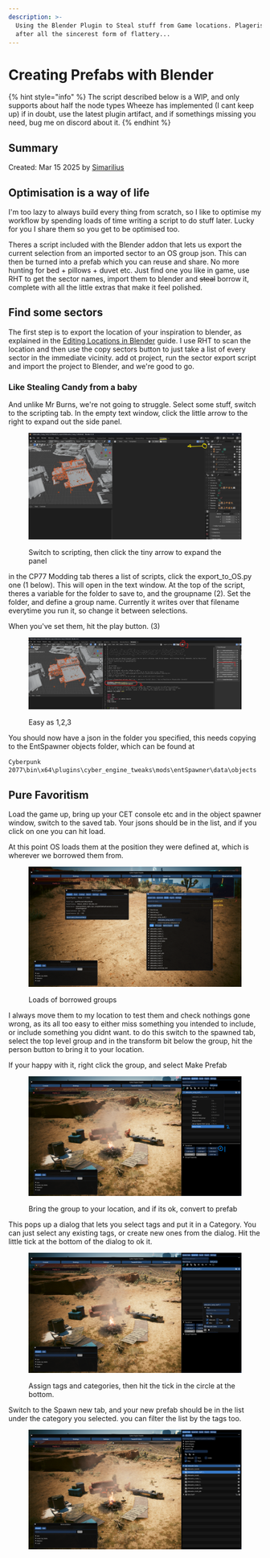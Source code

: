 ```yaml
---
description: >-
  Using the Blender Plugin to Steal stuff from Game locations. Plagerism is
  after all the sincerest form of flattery...
---
```


# Creating Prefabs with Blender

{% hint style="info" %}
The script described below is a WIP, and only supports about half the node types Wheeze has implemented (I cant keep up) if in doubt, use the latest plugin artifact, and if somethings missing you need, bug me on discord about it.
{% endhint %}

## Summary

Created: Mar 15 2025 by  [Simarilius](https://app.gitbook.com/u/G2MqNkfgTlQ1R3G4B5s6WefLjdy2 "mention")

## Optimisation is a way of life

I'm too lazy to always build every thing from scratch, so I like to optimise my workflow by spending loads of time writing a script to do stuff later. Lucky for you I share them so you get to be optimised too.

Theres a script included with the Blender addon that lets us export the current selection from an imported sector to an OS group json. This can then be turned into a prefab which you can reuse and share. No more hunting for bed + pillows + duvet etc. Just find one you like in game, use RHT to get the sector names, import them to blender and ~~steal~~  borrow it, complete with all the little extras that make it feel polished.

## Find some sectors

The first step is to export the location of your inspiration to blender, as explained in the [Editing Locations in Blender](../../miscellaneous/editing-locations-in-blender.md) guide. I use RHT to scan the location and then use the copy sectors button to just take a list of every sector in the immediate vicinity. add ot project, run the sector export script and import the project to Blender, and we're good to go.&#x20;

### Like Stealing Candy from a baby

And unlike Mr Burns, we're not going to struggle. Select some stuff, switch to the scripting tab. In the empty text window, click the little arrow to the right to expand out the side panel.

<figure><img src="../../../../.gitbook/assets/script list.png" alt=""><figcaption><p>Switch to scripting, then click the tiny arrow to expand the panel</p></figcaption></figure>

in the CP77 Modding tab theres a list of scripts, click the export\_to\_OS.py one (1 below). This will open in the text window. At the top of the script, theres a variable for the folder to save to, and the groupname (2). Set the folder, and define a group name. Currently it writes over that filename everytime you run it, so change it between selections.

When you've set them, hit the play button. (3)

<figure><img src="../../../../.gitbook/assets/export_to_OS.png" alt=""><figcaption><p>Easy as 1,2,3</p></figcaption></figure>

You should now have a json in the folder you specified, this needs copying to the EntSpawner objects folder, which can be found at&#x20;

```
Cyberpunk 2077\bin\x64\plugins\cyber_engine_tweaks\mods\entSpawner\data\objects
```

## Pure Favoritism

Load the game up, bring up your CET console etc and in the object spawner window, switch to the saved tab. Your jsons should be in the list, and if you click on one you can hit load.

At this point OS loads them at the position they were defined at, which is wherever we borrowed them from.&#x20;

<figure><img src="../../../../.gitbook/assets/world_editing_prefab_group.png" alt=""><figcaption><p>Loads of borrowed groups</p></figcaption></figure>

I always move them to my location to test them and check nothings gone wrong, as its all too easy to either miss something you intended to include, or include something you didnt want. to do this switch to the spawned tab, select the top level group and in the transform bit below the group, hit the person button to bring it to your location.&#x20;

If your happy with it, right click the group, and select Make Prefab

<figure><img src="../../../../.gitbook/assets/world_editing_prefab_group_1.png" alt=""><figcaption><p>Bring the group to your location, and if its ok, convert to prefab</p></figcaption></figure>

This pops up a dialog that lets you select tags and put it in a Category.  You can just select any existing tags, or create new ones from the dialog. Hit the little tick at the bottom of the dialog to ok it.

<figure><img src="../../../../.gitbook/assets/world_editing_prefab_group_2.png" alt=""><figcaption><p>Assign tags and categories, then hit the tick in the circle at the bottom.</p></figcaption></figure>

Switch to the Spawn new tab, and your new prefab should be in the list under the category you selected. you can filter the list by the tags too.

<figure><img src="../../../../.gitbook/assets/world_editing_prefab_group_3.png" alt=""><figcaption></figcaption></figure>


